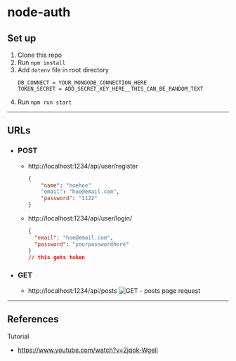 # node-auth

## Set up

1. Clone this repo
2. Run `npm install`
3. Add `dotenv` file in root directory
   ```
   DB_CONNECT = YOUR_MONGODB_CONNECTION_HERE
   TOKEN_SECRET = ADD_SECRET_KEY_HERE__THIS_CAN_BE_RANDOM_TEXT
   ```
4. Run `npm run start`

---

## URLs

- ### POST
  - http://localhost:1234/api/user/register
    ```json
    {
        "name": "hoehoe"
        "email": "hoe@email.com",
        "password": "1122"
    }
    ```
  - http://localhost:1234/api/user/login/
    ```json
    {
      "email": "hoe@email.com",
      "password": "yourpasswordhere"
    }
    // this gets token
    ```
- ### GET
  - http://localhost:1234/api/posts
    ![GET - posts page request](https://user-images.githubusercontent.com/13145406/82728684-345cf400-9d46-11ea-973a-44893c5fe033.png)

---

## References

Tutorial

- https://www.youtube.com/watch?v=2jqok-WgelI
